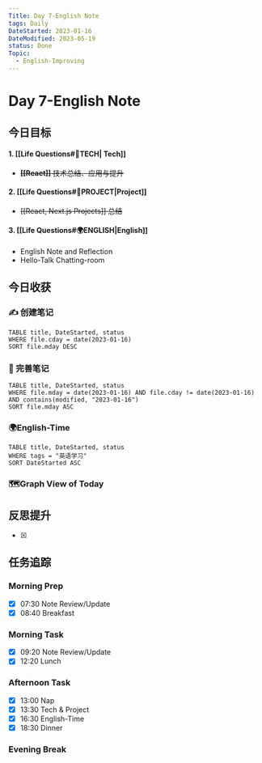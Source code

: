 ```yaml
---
Title: Day 7-English Note
tags: Daily
DateStarted: 2023-01-16
DateModified: 2023-05-19
status: Done
Topic:
  - English-Improving
---
```


# Day 7-English Note

## 今日目标

#### 1. [[Life Questions#🚀TECH| Tech]]

- ~~**[[React]]** 技术总结、应用与提升~~

#### 2. [[Life Questions#🚀PROJECT|Project]]

- ~~[[React, Next.js Projects]] 总结~~

#### 3. [[Life Questions#🌍ENGLISH|English]]

- English Note and Reflection
- Hello-Talk Chatting-room

## 今日收获

### ✍️ 创建笔记

```dataview
TABLE title, DateStarted, status
WHERE file.cday = date(2023-01-16)
SORT file.mday DESC
```

### 📝 完善笔记

```dataview
TABLE title, DateStarted, status
WHERE file.mday = date(2023-01-16) AND file.cday != date(2023-01-16) AND contains(modified, "2023-01-16")
SORT file.mday ASC
```

### 🌍English-Time

```dataview
TABLE title, DateStarted, status
WHERE tags = "英语学习"
SORT DateStarted ASC
```

### 🗺️Graph View of Today

## 反思提升

- [x]

## 任务追踪

### Morning Prep

- [x] 07:30 Note Review/Update
- [x] 08:40 Breakfast

### Morning Task

- [x] 09:20 Note Review/Update
- [x] 12:20 Lunch

### Afternoon Task

- [x] 13:00 Nap
- [x] 13:30 Tech & Project
- [x] 16:30 English-Time
- [x] 18:30 Dinner

### Evening Break
